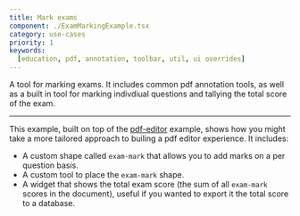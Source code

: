 ```yaml
---
title: Mark exams
component: ./ExamMarkingExample.tsx
category: use-cases
priority: 1
keywords:
  [education, pdf, annotation, toolbar, util, ui overrides]
---
```


A tool for marking exams. It includes common pdf annotation tools, as well as a built in tool for marking indivdiual questions and tallying the total score of the exam.

---

This example, built on top of the [pdf-editor](https://examples.tldraw.com/pdf-editor) example, shows how you might take a more tailored approach to builing a pdf editor experience. It includes:
- A custom shape called `exam-mark` that allows you to add marks on a per question basis.
- A custom tool to place the `exam-mark` shape.
- A widget that shows the total exam score (the sum of all `exam-mark` scores in the document), useful if you wanted to export it the total score to a database.

